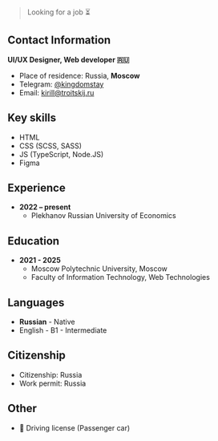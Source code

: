 <!--<h2> <img src="https://media.giphy.com/media/WprZBWsxmxFtJbIdaF/giphy.gif" width=auto height=50px> </h2>

<h3> About me </h3>-->
<!--<p align="center"><img src="https://cdn.pixabay.com/photo/2020/11/24/16/36/moscow-5773187_960_720.jpg" width=100% height=auto align=center></p>
-->
<!--<h3> I'm living here </h3>
<p>
  <a href="https://codepen.io/KingdomStay"><img src="https://raw.githubusercontent.com/edent/SuperTinyIcons/master/images/svg/codepen.svg" width="auto" height="50px"></a>
  <a href="https://dribbble.com/KingdomStay"><img src="https://raw.githubusercontent.com/edent/SuperTinyIcons/master/images/svg/dribbble.svg" width="auto" height="50px"></a>
  <a href="https://twitter.com/KingdomStay"><img src="https://raw.githubusercontent.com/edent/SuperTinyIcons/master/images/svg/twitter.svg" width="auto" height="50px"></a>
  <a href="https://www.facebook.com/kirill.troitskij"><img src="https://raw.githubusercontent.com/edent/SuperTinyIcons/master/images/svg/facebook.svg" width="auto" height="50px"></a>
  <a href="https://instagram.com/kingdomteam_ru"><img src="https://raw.githubusercontent.com/edent/SuperTinyIcons/master/images/svg/instagram.svg" width="auto" height="50px"></a>
  <a href="https://behance.net/kirilltroib5e3"><img src="https://raw.githubusercontent.com/edent/SuperTinyIcons/master/images/svg/behance.svg" width="auto" height="50px"></a>
</p>
<h3> About me on other languages </h3>

<p>
  <a href=readme_ru.md><img src=https://flagcdn.com//120x90/ru.png width=auto height=40px></a>
  <a href=readme.md><img src=https://flagcdn.com//120x90/us.png width=auto height=40px></a>
</p>-->
<!--
**kingdomstay/kingdomstay** is a ✨ _special_ ✨ repository because its `README.md` (this file) appears on your GitHub profile.

Here are some ideas to get you started:

- 🔭 I’m currently working on ...
- 🌱 I’m currently learning ...
- 👯 I’m looking to collaborate on ...
- 🤔 I’m looking for help with ...
- 💬 Ask me about ...
- 📫 How to reach me: ...
- 😄 Pronouns: ...
- ⚡ Fun fact: ...
-->
> Looking for a job ⏳
## Contact Information

**UI/UX Designer, Web developer 🇷🇺**


- Place of residence: Russia, **Moscow**
- Telegram: [@kingdomstay](https://t.me/kingdomstay)
- Email: [kirill@troitskij.ru](mailto:kirill@troitskij.ru)


## Key skills

- HTML
- CSS (SCSS, SASS)
- JS (TypeScript, Node.JS)
- Figma

## Experience

- **2022 – present**
  - Plekhanov Russian University of Economics

## Education

- **2021 - 2025**
  - Moscow Polytechnic University, Moscow
  - Faculty of Information Technology, Web Technologies

## Languages

- **Russian** - Native
- English - B1 - Intermediate

## Citizenship

- Citizenship: Russia
- Work permit: Russia

## Other

- 🚗 Driving license (Passenger car)
